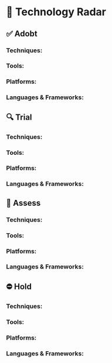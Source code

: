 # 📡 Technology Radar

## ✅ Adobt

### Techniques:

### Tools:

### Platforms:

### Languages & Frameworks:

## 🔍 Trial

### Techniques:

### Tools:

### Platforms:

### Languages & Frameworks:

## 👀 Assess

### Techniques:

### Tools:

### Platforms:

### Languages & Frameworks:

## ⛔️ Hold

### Techniques:

### Tools:

### Platforms:

### Languages & Frameworks: